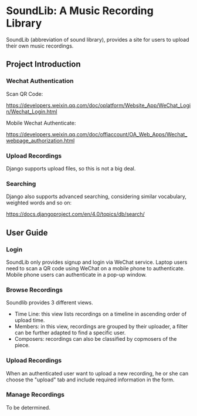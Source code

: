 # SoundLib: A Music Recording Library

SoundLib (abbreviation of sound library), provides a site for users to upload their own music recordings.

## Project Introduction

### Wechat Authentication

Scan QR Code:

https://developers.weixin.qq.com/doc/oplatform/Website_App/WeChat_Login/Wechat_Login.html

Mobile Wechat Authenticate:

https://developers.weixin.qq.com/doc/offiaccount/OA_Web_Apps/Wechat_webpage_authorization.html

### Upload Recordings

Django supports upload files, so this is not a big deal.

### Searching

Django also supports advanced searching, considering similar vocabulary, weighted words and so on:

https://docs.djangoproject.com/en/4.0/topics/db/search/

## User Guide

### Login

SoundLib only provides signup and login via WeChat service. Laptop users need to scan a QR code using WeChat on a mobile phone to authenticate. Mobile phone users can authenticate in a pop-up window.

### Browse Recordings

Soundlib provides 3 different views.

- Time Line: this view lists recordings on a timeline in ascending order of upload time.
- Members: in this view, recordings are grouped by their uploader, a filter can be further adapted to find a specific user.
- Composers: recordings can also be classified by copmosers of the piece.

### Upload Recordings

When an authenticated user want to upload a new recording, he or she can choose the "upload" tab and include required information in the form.

### Manage Recordings

To be determined.